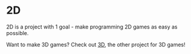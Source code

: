 # 2D

2D is a project with 1 goal - make programming 2D games as easy as possible.

Want to make 3D games? Check out [3D](https://pypi.org/project/3D), the other project for 3D games!
